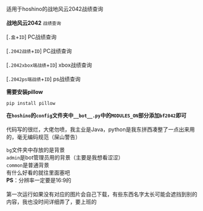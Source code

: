 适用于hoshino的战地风云2042战绩查询
<br><br>
****战地风云2042****
`战绩查询`<br><br>
[`.盒`+`ID`] PC战绩查询<br><br>
[`.2042战绩`+`ID`] PC战绩查询<br><br>
[`.2042xbox端战绩`+`ID`] xbox战绩查询<br><br>
[`.2042ps端战绩`+`ID`] ps战绩查询

**需要安装pillow**

    pip install pillow

**在`hoshino`的`config`文件夹中`__bot__.py`中的`MODULES_ON`部分添加`bf2042`即可**
<br><br>
代码写的很烂，大佬勿喷，我主业是Java，python是我东拼西凑整了一点出来用的，毫无编码规范（屎山警告）

`bg`文件夹中存放的是背景<br>`admin`是bot管理员用的背景（主要是我想看涩涩）<br>`common`是普通背景<br>有什么好看的就往里面塞吧
<br>**PS**：分辨率一定要是16:9的<br>
<br>第一次运行如果没有对应的图片会自己下载，有些东西名字太长可能会遮挡到别的内容，我也没时间详细弄了，要上班的

